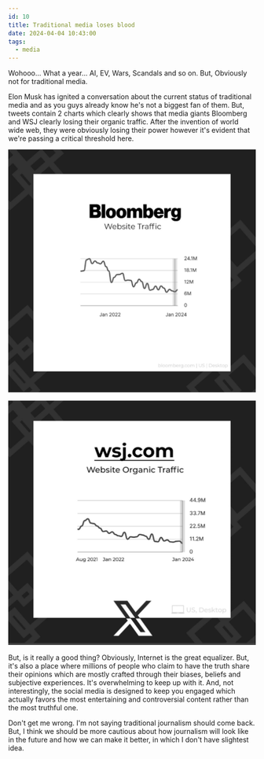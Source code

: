 ```yaml
---
id: 10
title: Traditional media loses blood
date: 2024-04-04 10:43:00
tags: 
  - media
---
```


Wohooo... What a year... AI, EV, Wars, Scandals and so on. But, Obviously not for traditional media. 

Elon Musk has ignited a conversation about the current status of traditional media and as you guys already know he's not a biggest fan of them. But, tweets contain 2 charts which clearly shows that media giants Bloomberg and WSJ clearly losing their organic traffic. After the invention of world wide web, they were obviously losing their power however it's evident that we're passing a critical threshold here.

![Bloomberg](/bloomberg-organic-traffic.jpeg)

![WSJ](/wsj-organic-traffic.jpeg)

But, is it really a good thing? Obviously, Internet is the great equalizer. But, it's also a place where millions of people who claim to have the truth share their opinions which are mostly crafted through their biases, beliefs and subjective experiences. It's overwhelming to keep up with it. And, not interestingly, the social media is designed to keep you engaged which actually favors the most entertaining and controversial content rather than the most truthful one.

Don't get me wrong. I'm not saying traditional journalism should come back. But, I think we should be more cautious about how journalism will look like in the future and how we can make it better, in which I don't have slightest idea.




